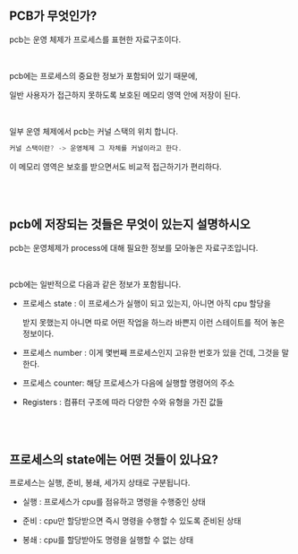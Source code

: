 ## PCB가 무엇인가?



pcb는 운영 체제가 프로세스를 표현한 자료구조이다.

<br/>

pcb에는 프로세스의 중요한 정보가 포함되어 있기 때문에,

일반 사용자가 접근하지 못하도록 보호된 메모리 영역 안에 저장이 된다.

<br/>

일부 운영 체제에서 pcb는 커널 스택의 위치 합니다.

```java
커널 스택이란? -> 운영체제 그 자체를 커널이라고 한다.
```

이 메모리 영역은 보호를 받으면서도 비교적 접근하기가 편리하다.

<br/><br/>

## pcb에 저장되는 것들은 무엇이 있는지 설명하시오

pcb는 운영체제가 process에 대해 필요한 정보를 모아놓은 자료구조입니다.

<br/>

pcb에는 일반적으로 다음과 같은 정보가 포함됩니다.

- 프로세스 state : 이 프로세스가 실행이 되고 있는지, 아니면 아직 cpu 할당을 

    받지 못했는지 아니면 따로 어떤 작업을 하느라 바쁜지 이런 스테이트를 적어 놓은 정보이다.


- 프로세스 number : 이게 몇번째 프로세스인지 고유한 번호가 있을 건데, 그것을 말한다.

- 프로세스 counter: 해당 프로세스가 다음에 실행할 명령어의 주소

- Registers : 컴퓨터 구조에 따라 다양한 수와 유형을 가진 값들

<br/><br/>

## 프로세스의 state에는 어떤 것들이 있나요?

프로세스는 실행, 준비, 봉쇄, 세가지 상태로 구분됩니다.

- 실행 : 프로세스가 cpu를 점유하고 명령을 수행중인 상태

- 준비 : cpu만 할당받으면 즉시 명령을 수행할 수 있도록 준비된 상태

- 봉쇄 : cpu를 할당받아도 명령을 실행할 수 없는 상태